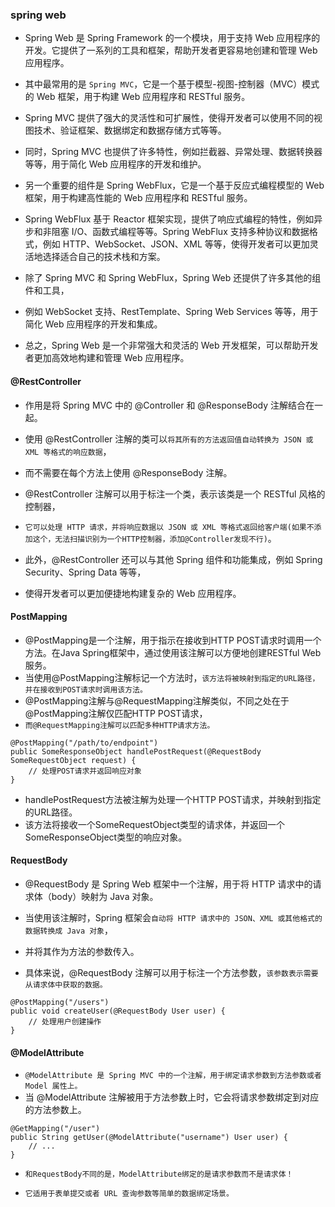 ### spring web
* Spring Web 是 Spring Framework 的一个模块，用于支持 Web 应用程序的开发。它提供了一系列的工具和框架，帮助开发者更容易地创建和管理 Web 应用程序。

* 其中最常用的是 `Spring MVC`，它是一个基于模型-视图-控制器（MVC）模式的 Web 框架，用于构建 Web 应用程序和 RESTful 服务。
* Spring MVC 提供了强大的灵活性和可扩展性，使得开发者可以使用不同的视图技术、验证框架、数据绑定和数据存储方式等等。
* 同时，Spring MVC 也提供了许多特性，例如拦截器、异常处理、数据转换器等等，用于简化 Web 应用程序的开发和维护。

* 另一个重要的组件是 Spring WebFlux，它是一个基于反应式编程模型的 Web 框架，用于构建高性能的 Web 应用程序和 RESTful 服务。
* Spring WebFlux 基于 Reactor 框架实现，提供了响应式编程的特性，例如异步和非阻塞 I/O、函数式编程等等。Spring WebFlux 支持多种协议和数据格式，例如 HTTP、WebSocket、JSON、XML 等等，使得开发者可以更加灵活地选择适合自己的技术栈和方案。
* 除了 Spring MVC 和 Spring WebFlux，Spring Web 还提供了许多其他的组件和工具，
* 例如 WebSocket 支持、RestTemplate、Spring Web Services 等等，用于简化 Web 应用程序的开发和集成。
* 总之，Spring Web 是一个非常强大和灵活的 Web 开发框架，可以帮助开发者更加高效地构建和管理 Web 应用程序。

#### @RestController 
* 作用是将 Spring MVC 中的 @Controller 和 @ResponseBody 注解结合在一起。
* 使用 @RestController 注解的类可以`将其所有的方法返回值自动转换为 JSON 或 XML 等格式的响应数据`，
* 而不需要在每个方法上使用 @ResponseBody 注解。

* @RestController 注解可以用于标注一个类，表示该类是一个 RESTful 风格的控制器，
* `它可以处理 HTTP 请求，并将响应数据以 JSON 或 XML 等格式返回给客户端(如果不添加这个，无法扫描识别为一个HTTP控制器，添加@Controller发现不行)`。

* 此外，@RestController 还可以与其他 Spring 组件和功能集成，例如 Spring Security、Spring Data 等等，
* 使得开发者可以更加便捷地构建复杂的 Web 应用程序。

#### PostMapping
* @PostMapping是一个注解，用于指示在接收到HTTP POST请求时调用一个方法。在Java Spring框架中，通过使用该注解可以方便地创建RESTful Web服务。
* 当使用@PostMapping注解标记一个方法时，`该方法将被映射到指定的URL路径，并在接收到POST请求时调用该方法。`
* @PostMapping注解与@RequestMapping注解类似，不同之处在于@PostMapping注解仅匹配HTTP POST请求，
* `而@RequestMapping注解可以匹配多种HTTP请求方法。`
```text
@PostMapping("/path/to/endpoint")
public SomeResponseObject handlePostRequest(@RequestBody SomeRequestObject request) {
    // 处理POST请求并返回响应对象
}
```
* handlePostRequest方法被注解为处理一个HTTP POST请求，并映射到指定的URL路径。
* 该方法将接收一个SomeRequestObject类型的请求体，并返回一个SomeResponseObject类型的响应对象。

#### RequestBody
* @RequestBody 是 Spring Web 框架中一个注解，用于将 HTTP 请求中的请求体（body）映射为 Java 对象。
* 当使用该注解时，Spring 框架会`自动将 HTTP 请求中的 JSON、XML 或其他格式的数据转换成 Java 对象`，
* 并将其作为方法的参数传入。

* 具体来说，@RequestBody 注解可以用于标注一个方法参数，`该参数表示需要从请求体中获取的数据。`
```text
@PostMapping("/users")
public void createUser(@RequestBody User user) {
    // 处理用户创建操作
}
```

#### @ModelAttribute
* `@ModelAttribute 是 Spring MVC 中的一个注解，用于绑定请求参数到方法参数或者 Model 属性上。`
* 当 @ModelAttribute 注解被用于方法参数上时，它会将请求参数绑定到对应的方法参数上。
```text
@GetMapping("/user")
public String getUser(@ModelAttribute("username") User user) {
    // ...
}
```
* `和RequestBody不同的是，ModelAttribute绑定的是请求参数而不是请求体！`

* `它适用于表单提交或者 URL 查询参数等简单的数据绑定场景。`


